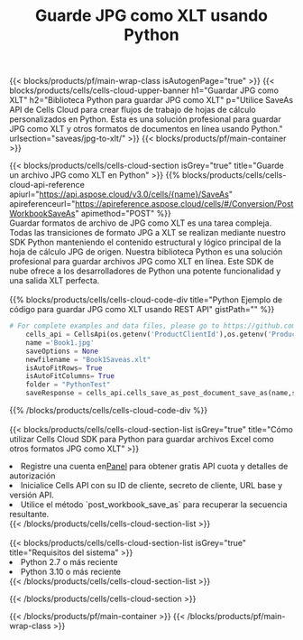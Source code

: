 ﻿---
title:  Guarde JPG como XLT usando Python
description:  Utilizando Aspose.Cells Cloud SDK para Python para guardar el archivo en formato JPG como archivo en formato XLT.
---
{{< blocks/products/pf/main-wrap-class isAutogenPage="true" >}}
{{< blocks/products/cells/cells-cloud-upper-banner h1="Guardar JPG como XLT" h2="Biblioteca Python para guardar JPG como XLT" p="Utilice SaveAs API de Cells Cloud para crear flujos de trabajo de hojas de cálculo personalizados en Python. Esta es una solución profesional para guardar JPG como XLT y otros formatos de documentos en línea usando Python." urlsection="saveas/jpg-to-xlt/" >}}
{{< blocks/products/pf/main-container >}}

{{< blocks/products/cells/cells-cloud-section isGrey="true" title="Guarde un archivo JPG como XLT en Python" >}}
{{% blocks/products/cells/cells-cloud-api-reference apiurl="https://api.aspose.cloud/v3.0/cells/{name}/SaveAs" apireferenceurl="https://apireference.aspose.cloud/cells/#/Conversion/PostWorkbookSaveAs" apimethod="POST" %}}
<br/>
Guardar formatos de archivo de JPG como XLT es una tarea compleja. Todas las transiciones de formato JPG a XLT se realizan mediante nuestro SDK Python manteniendo el contenido estructural y lógico principal de la hoja de cálculo JPG de origen. Nuestra biblioteca Python es una solución profesional para guardar archivos JPG como XLT en línea. Este SDK de nube ofrece a los desarrolladores de Python una potente funcionalidad y una salida XLT perfecta.
<br/>
<br/>
{{% blocks/products/cells/cells-cloud-code-div title="Python Ejemplo de código para guardar JPG como XLT usando REST API" gistPath="" %}}
  
```python
# For complete examples and data files, please go to https://github.com/aspose-cells-cloud/aspose-cells-cloud-python/
    cells_api = CellsApi(os.getenv('ProductClientId'),os.getenv('ProductClientSecret'))
    name ='Book1.jpg'    
    saveOptions = None
    newfilename = "Book1Saveas.xlt"
    isAutoFitRows= True
    isAutoFitColumns= True
    folder = "PythonTest"
    saveResponse = cells_api.cells_save_as_post_document_save_as(name,save_options=saveOptions, newfilename=(folder +'/' + newfilename),folder=folder)
```
  
{{% /blocks/products/cells/cells-cloud-code-div %}}
<br/>
<br/>
{{< blocks/products/cells/cells-cloud-section-list isGrey="true" title="Cómo utilizar Cells Cloud SDK para Python para guardar archivos Excel como otros formatos JPG como XLT" >}}
<li> Registre una cuenta en<a href="https://dashboard.aspose.cloud/">Panel</a> para obtener gratis API cuota y detalles de autorización</li>
<li>Inicialice Cells API con su ID de cliente, secreto de cliente, URL base y versión API.</li>
<li>Utilice el método `post_workbook_save_as` para recuperar la secuencia resultante.</li>
{{< /blocks/products/cells/cells-cloud-section-list >}}
<br/>
<br/>
{{< blocks/products/cells/cells-cloud-section-list isGrey="true" title="Requisitos del sistema" >}}
<li>Python 2.7 o más reciente</li>
<li>Python 3.10 o más reciente</li>
{{< /blocks/products/cells/cells-cloud-section-list >}}

{{< /blocks/products/cells/cells-cloud-section >}}

{{< /blocks/products/pf/main-container >}}
{{< /blocks/products/pf/main-wrap-class >}}
